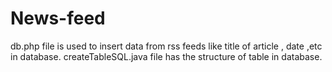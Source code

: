 # News-feed
db.php file is used to insert data from rss feeds like title of article , date ,etc in database. createTableSQL.java file has the structure of table in database.
